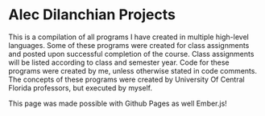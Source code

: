 # Alec Dilanchian Projects

This is a compilation of all programs I have created in multiple high-level languages. Some of these programs were created for class assignments and posted upon successful completion of the course. Class assignments will be listed according to class and semester year. Code for these programs were created by me, unless otherwise stated in code comments. The concepts of these programs were created by University Of Central Florida professors, but executed by myself.<br>

This page was made possible with Github Pages as well Ember.js!
